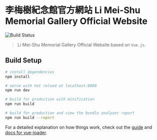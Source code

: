 # 李梅樹紀念館官方網站 Li Mei-Shu Memorial Gallery Official Website

![Build Status](https://jenkins.limeishu.org.tw/job/Beta-Limeishu-Webroot/job/master/badge/icon)

> Li Mei-Shu Memorial Gallery Official Website based on `Vue.js`.

## Build Setup

``` bash
# install dependencies
npm install

# serve with hot reload at localhost:8080
npm run dev

# build for production with minification
npm run build

# build for production and view the bundle analyzer report
npm run build --report
```

For a detailed explanation on how things work, check out the [guide](http://vuejs-templates.github.io/webpack/) and [docs for vue-loader](http://vuejs.github.io/vue-loader).
